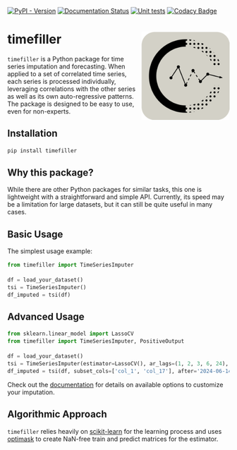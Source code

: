 [![PyPI - Version](https://img.shields.io/pypi/v/timefiller)](https://pypi.org/project/timefiller/)
[![Documentation Status](https://readthedocs.org/projects/timefiller/badge/?version=latest)](https://timefiller.readthedocs.io/en/latest/?badge=latest)
[![Unit tests](https://github.com/CyrilJl/timefiller/actions/workflows/pytest.yml/badge.svg)](https://github.com/CyrilJl/timefiller/actions/workflows/pytest.yml)
[![Codacy Badge](https://app.codacy.com/project/badge/Grade/51d0dd39565a410985a6836e7d6bcd0b)](https://app.codacy.com/gh/CyrilJl/TimeFiller/dashboard?utm_source=gh&utm_medium=referral&utm_content=&utm_campaign=Badge_grade)

# <img src="https://raw.githubusercontent.com/CyrilJl/timefiller/main/_static/logo_timefiller.svg" alt="Logo BatchStats" width="200" height="200" align="right"> timefiller

`timefiller` is a Python package for time series imputation and forecasting. When applied to a set of correlated time series, each series is processed individually, leveraging correlations with the other series as well as its own auto-regressive patterns. The package is designed to be easy to use, even for non-experts.

## Installation

```bash
pip install timefiller
```

## Why this package?

While there are other Python packages for similar tasks, this one is lightweight with a straightforward and simple API. Currently, its speed may be a limitation for large datasets, but it can still be quite useful in many cases.

## Basic Usage

The simplest usage example:

```python
from timefiller import TimeSeriesImputer

df = load_your_dataset()
tsi = TimeSeriesImputer()
df_imputed = tsi(df)
```

## Advanced Usage

```python
from sklearn.linear_model import LassoCV
from timefiller import TimeSeriesImputer, PositiveOutput

df = load_your_dataset()
tsi = TimeSeriesImputer(estimator=LassoCV(), ar_lags=(1, 2, 3, 6, 24), multivariate_lags=6, preprocessing=PositiveOutput())
df_imputed = tsi(df, subset_cols=['col_1', 'col_17'], after='2024-06-14', n_nearest_features=35)
```

Check out the [documentation](https://timefiller.readthedocs.io/en/latest/index.html) for details on available options to customize your imputation.

## Algorithmic Approach

`timefiller` relies heavily on [scikit-learn](https://scikit-learn.org/stable/) for the learning process and uses [optimask](https://optimask.readthedocs.io/en/latest/index.html) to create NaN-free train and predict matrices for the estimator.
